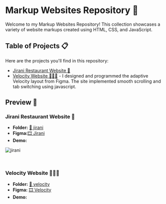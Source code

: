 # Markup Websites Repository 🚀

Welcome to my Markup Websites Repository! This collection showcases a variety of website markups created using HTML, CSS, and JavaScript.

## Table of Projects 📋

Here are the projects you'll find in this repository:

- [Jirani Restaurant Website 🥩](#jirani-restaurant-website-)
- [Velocity Website 👨🏻‍💻](#velocity-website-) - I designed and programmed the adaptive Velocity layout from Figma. The site implemented smooth scrolling and tab switching using javascript.

## Preview 🌟

### Jirani Restaurant Website 🥩

- **Folder:** [📁 jirani](/jirani/)
- **Figma:**[🎞️ Jirani]()
- **Demo:**
  
![jirani](https://github.com/dpaguba/markup-zero-to-hero/assets/88382171/d8cda4e0-612e-436f-b867-7ded5c5baffe)

<br>

### Velocity Website 👨🏻‍💻

- **Folder:** [📁 velocity](/velocity/)
- **Figma:** [🎞️ Velocity](https://www.figma.com/file/iZeRXiF9s6pAxLI11oweaK/Velocity?type=design&mode=design&t=xJVmC0qucVrsVSTo-1)
- **Demo:**

<br>
